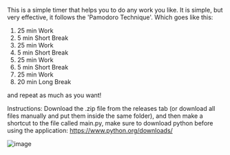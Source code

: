 This is a simple timer that helps you to do any work you like.
It is simple, but very effective, it follows the 'Pamodoro Technique'.
Which goes like this:
1. 25 min Work
2. 5 min Short Break
3. 25 min Work
4. 5 min Short Break
5. 25 min Work
6. 5 min Short Break
7. 25 min Work
8. 20 min Long Break

and repeat as much as you want!

Instructions: Download the .zip file from the releases tab (or download all files manually and put them inside the same folder),
and then make a shortcut to the file called main.py,
make sure to download python before using the application: https://www.python.org/downloads/

![image](https://github.com/user-attachments/assets/6d2d2e3e-240a-41b5-98e2-9b8a502ebeb9)
